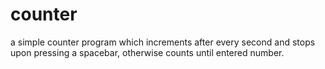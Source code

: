 # counter
a simple counter program which increments after every second and stops upon pressing a spacebar, otherwise counts until entered number.
